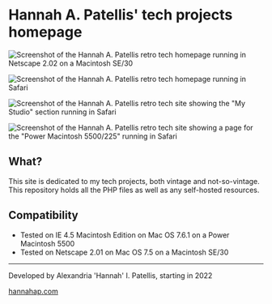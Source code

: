 # Hannah A. Patellis' tech projects homepage

![Screenshot of the Hannah A. Patellis retro tech homepage running in Netscape 2.02 on a Macintosh SE/30](/docs/se30.jpg)

![Screenshot of the Hannah A. Patellis retro tech homepage running in Safari](/docs/home.png)

![Screenshot of the Hannah A. Patellis retro tech site showing the "My Studio" section running in Safari](/docs/studio.png)

![Screenshot of the Hannah A. Patellis retro tech site showing a page for the "Power Macintosh 5500/225" running in Safari](/docs/page.png)

## What?
This site is dedicated to my tech projects, both vintage and not-so-vintage. This repository holds all the PHP files as well as any self-hosted resources.

## Compatibility 
- Tested on IE 4.5 Macintosh Edition on Mac OS 7.6.1 on a Power Macintosh 5500
- Tested on Netscape 2.01 on Mac OS 7.5 on a Macintosh SE/30

---

Developed by Alexandria 'Hannah' I. Patellis, starting in 2022

[hannahap.com](https://hannahap.com)